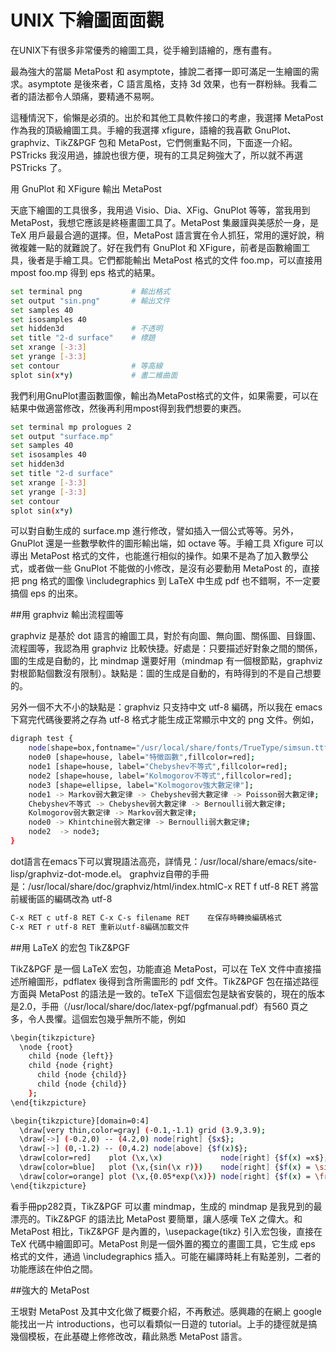# UNIX 下繪圖面面觀


在UNIX下有很多非常優秀的繪圖工具，從手繪到語繪的，應有盡有。

最為強大的當屬 MetaPost 和 asymptote，據說二者擇一即可滿足一生繪圖的需求。asymptote 是後來者，C 語言風格，支持 3d 效果，也有一群粉絲。我看二者的語法都令人頭痛，要精通不易啊。

這種情況下，偷懶是必須的。出於和其他工具軟件接口的考慮，我選擇 MetaPost 作為我的頂級繪圖工具。手繪的我選擇 xfigure，語繪的我喜歡 GnuPlot、graphviz、TikZ&PGF 包和 MetaPost，它們側重點不同，下面逐一介紹。PSTricks 我沒用過，據說也很方便，現有的工具足夠強大了，所以就不再選 PSTricks 了。

用 GnuPlot 和 XFigure 輸出 MetaPost

天底下繪圖的工具很多，我用過 Visio、Dia、XFig、GnuPlot 等等，當我用到 MetaPost，我想它應該是終極畫圖工具了。MetaPost 集嚴謹與美感於一身，是TeX 用戶最最合適的選擇。但，MetaPost 語言實在令人抓狂，常用的還好說，稍微複雜一點的就難說了。好在我們有 GnuPlot 和 XFigure，前者是函數繪圖工具，後者是手繪工具。它們都能輸出 MetaPost 格式的文件 foo.mp，可以直接用 mpost foo.mp 得到 eps 格式的結果。

```sh
set terminal png           # 輸出格式
set output "sin.png"       # 輸出文件
set samples 40
set isosamples 40
set hidden3d               # 不透明
set title "2-d surface"    # 標題
set xrange [-3:3]
set yrange [-3:3]
set contour                # 等高線
splot sin(x*y)             # 畫二維曲面
```

我們利用GnuPlot畫函數圖像，輸出為MetaPost格式的文件，如果需要，可以在結果中做適當修改，然後再利用mpost得到我們想要的東西。

```sh
set terminal mp prologues 2
set output "surface.mp"
set samples 40
set isosamples 40
set hidden3d
set title "2-d surface"
set xrange [-3:3]
set yrange [-3:3]
set contour
splot sin(x*y)
```

可以對自動生成的 surface.mp 進行修改，譬如插入一個公式等等。另外，GnuPlot 還是一些數學軟件的圖形輸出端，如 octave 等。手繪工具 Xfigure 可以導出 MetaPost 格式的文件，也能進行相似的操作。如果不是為了加入數學公式，或者做一些 GnuPlot 不能做的小修改，是沒有必要動用 MetaPost 的，直接把 png 格式的圖像 \includegraphics 到 LaTeX 中生成 pdf 也不錯啊，不一定要搞個 eps 的出來。

##用 graphviz 輸出流程圖等

graphviz 是基於 dot 語言的繪圖工具，對於有向圖、無向圖、關係圖、目錄圖、流程圖等，我認為用 graphviz 比較快捷。好處是：只要描述好對象之間的關係，圖的生成是自動的，比 mindmap 還要好用（mindmap 有一個根節點，graphviz 對根節點個數沒有限制）。缺點是：圖的生成是自動的，有時得到的不是自己想要的。

另外一個不大不小的缺點是：graphviz 只支持中文 utf-8 編碼，所以我在 emacs 下寫完代碼後要將之存為 utf-8 格式才能生成正常顯示中文的 png 文件。例如，

```sh
digraph test {
	node[shape=box,fontname="/usr/local/share/fonts/TrueType/simsun.ttf",fontsize=12];
	node0 [shape=house, label="特徵函數",fillcolor=red];
	node1 [shape=house, label="Chebyshev不等式",fillcolor=red];
	node2 [shape=house, label="Kolmogorov不等式",fillcolor=red];
	node3 [shape=ellipse, label="Kolmogorov強大數定律"];
	node1 -> Markov弱大數定律 -> Chebyshev弱大數定律 -> Poisson弱大數定律;
	Chebyshev不等式 -> Chebyshev弱大數定律 -> Bernoulli弱大數定律;
	Kolmogorov弱大數定律 -> Markov弱大數定律;
	node0 -> Khintchine弱大數定律 -> Bernoulli弱大數定律;
	node2  -> node3;
}
```

dot語言在emacs下可以實現語法高亮，詳情見：/usr/local/share/emacs/site-lisp/graphviz-dot-mode.el。 graphviz自帶的手冊是：/usr/local/share/doc/graphviz/html/index.htmlC-x RET f utf-8 RET	將當前緩衝區的編碼改為 utf-8

```sh
C-x RET c utf-8 RET C-x C-s filename RET	在保存時轉換編碼格式
C-x RET r utf-8 RET	重新以utf-8編碼加載文件
```

##用 LaTeX 的宏包 TikZ&PGF

TikZ&PGF 是一個 LaTeX 宏包，功能直追 MetaPost，可以在 TeX 文件中直接描述所繪圖形，pdflatex 後得到含所需圖形的 pdf 文件。TikZ&PGF 包在描述路徑方面與 MetaPost 的語法是一致的。teTeX 下這個宏包是缺省安裝的，現在的版本是2.0，手冊（/usr/local/share/doc/latex-pgf/pgfmanual.pdf）有560 頁之多，令人畏懼。這個宏包幾乎無所不能，例如

```sh
\begin{tikzpicture}
  \node {root}
    child {node {left}}
    child {node {right}
      child {node {child}}
      child {node {child}}
    };
\end{tikzpicture}
```

```sh
\begin{tikzpicture}[domain=0:4]
  \draw[very thin,color=gray] (-0.1,-1.1) grid (3.9,3.9);
  \draw[->] (-0.2,0) -- (4.2,0) node[right] {$x$};
  \draw[->] (0,-1.2) -- (0,4.2) node[above] {$f(x)$};
  \draw[color=red]    plot (\x,\x)             node[right] {$f(x) =x$};
  \draw[color=blue]   plot (\x,{sin(\x r)})    node[right] {$f(x) = \sin x$};
  \draw[color=orange] plot (\x,{0.05*exp(\x)}) node[right] {$f(x) = \frac{1}{20} \mathrm e^x$};
\end{tikzpicture}
```

看手冊pp282頁，TikZ&PGF 可以畫 mindmap，生成的 mindmap 是我見到的最漂亮的。TikZ&PGF 的語法比 MetaPost 要簡單，讓人感嘆 TeX 之偉大。和 MetaPost 相比，TikZ&PGF 是內置的，\usepackage{tikz} 引入宏包後，直接在 TeX 代碼中繪圖即可。MetaPost 則是一個外置的獨立的畫圖工具，它生成 eps 格式的文件，通過 \includegraphics 插入。可能在編譯時耗上有點差別，二者的功能應該在仲伯之間。

##強大的 MetaPost

王垠對 MetaPost 及其中文化做了概要介紹，不再敷述。感興趣的在網上 google 能找出一片 introductions，也可以看類似一日遊的 tutorial。上手的捷徑就是搞幾個模板，在此基礎上修修改改，藉此熟悉 MetaPost 語言。